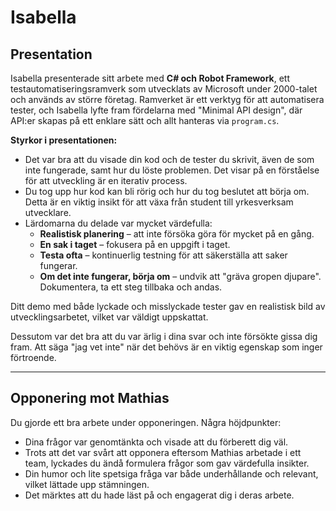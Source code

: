 # Isabella

## Presentation

Isabella presenterade sitt arbete med **C# och Robot Framework**, ett testautomatiseringsramverk som utvecklats av Microsoft under 2000-talet och används av större företag. Ramverket är ett verktyg för att automatisera tester, och Isabella lyfte fram fördelarna med "Minimal API design", där API:er skapas på ett enklare sätt och allt hanteras via `program.cs`.

**Styrkor i presentationen:**

- Det var bra att du visade din kod och de tester du skrivit, även de som inte fungerade, samt hur du löste problemen. Det visar på en förståelse för att utveckling är en iterativ process.
- Du tog upp hur kod kan bli rörig och hur du tog beslutet att börja om. Detta är en viktig insikt för att växa från student till yrkesverksam utvecklare.
- Lärdomarna du delade var mycket värdefulla:
  - **Realistisk planering** – att inte försöka göra för mycket på en gång.
  - **En sak i taget** – fokusera på en uppgift i taget.
  - **Testa ofta** – kontinuerlig testning för att säkerställa att saker fungerar.
  - **Om det inte fungerar, börja om** – undvik att "gräva gropen djupare". Dokumentera, ta ett steg tillbaka och andas.

Ditt demo med både lyckade och misslyckade tester gav en realistisk bild av utvecklingsarbetet, vilket var väldigt uppskattat.

Dessutom var det bra att du var ärlig i dina svar och inte försökte gissa dig fram. Att säga "jag vet inte" när det behövs är en viktig egenskap som inger förtroende.

---

## Opponering mot Mathias

Du gjorde ett bra arbete under opponeringen. Några höjdpunkter:

- Dina frågor var genomtänkta och visade att du förberett dig väl.
- Trots att det var svårt att opponera eftersom Mathias arbetade i ett team, lyckades du ändå formulera frågor som gav värdefulla insikter.
- Din humor och lite spetsiga fråga var både underhållande och relevant, vilket lättade upp stämningen.
- Det märktes att du hade läst på och engagerat dig i deras arbete.
